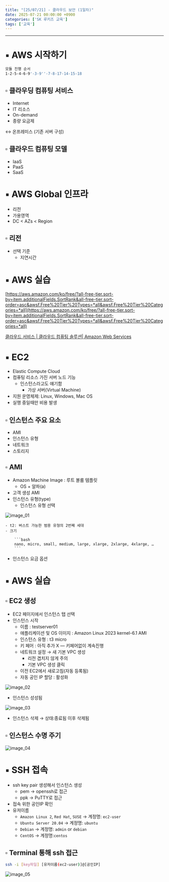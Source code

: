 ```yaml
---
title: "[25/07/21] - 클라우드 보안 (1일차)"
date: 2025-07-21 00:00:00 +0900
categories: ['SK 루키즈 교육']
tags: ['교육']
---
```


<!--more-->



---

# ▪︎ AWS 시작하기

```bash
모듈 진행 순서
1-2-5-4-6-9'-3-9''-7-8-17-14-15-18
```

## ▫︎  클라우딩 컴퓨팅 서비스

- Internet
- IT 리소스
- On-demand
- 종량 요금제

↔ 온프레미스 (기존 서버 구성)

## ▫︎  클라우드 컴퓨팅 모델

- IaaS
- PaaS
- SaaS

# ▪︎ AWS Global 인프라

- 리전
- 가용영역
- DC < AZs < Region

## ▫︎  리전

- 선택 기준
    - 지연시간

# ▪︎ AWS 실습

[https://aws.amazon.com/ko/free/?all-free-tier.sort-by=item.additionalFields.SortRank&all-free-tier.sort-order=asc&awsf.Free%20Tier%20Types=*all&awsf.Free%20Tier%20Categories=*all](https://aws.amazon.com/ko/free/?all-free-tier.sort-by=item.additionalFields.SortRank&all-free-tier.sort-order=asc&awsf.Free%20Tier%20Types=*all&awsf.Free%20Tier%20Categories=*all)

[클라우드 서비스 | 클라우드 컴퓨팅 솔루션| Amazon Web Services](https://aws.amazon.com/ko/)

# ▪︎ EC2

- Elastic Compute Cloud
- 컴퓨팅 리소스 가진 서버 노드 기능
    - 인스턴스라고도 얘기함
        - 가상 서버(Virtual Machine)
- 지원 운영체제: Linux, Windows, Mac OS
- 실행 중일때만 비용 발생

## ▫︎  인스턴스 주요 요소

- AMI
- 인스턴스 유형
- 네트워크
- 스토리지

## ▫︎  AMI

- Amazon Machine Image : 루트 볼륨 템플릿
    - OS + 알파(a)
- 고객 생성 AMI
- 인스턴스 유형(type)
    - 인스턴스 유형 선택
    
![image_01](/assets/img/250721_image_01.png)
    
    - t2: 버스트 가능한 범용 유형의 2번째 세대
    - 크기
        
        ```bash
        nano, micro, small, medium, large, xlarge, 2xlarge, 4xlarge, …
        ```
        
- 인스턴스 요금 옵션

# ▪︎ AWS 실습

## ▫︎  EC2 생성

- EC2 페이지에서 인스턴스 탭 선택
- 인스턴스 시작
    - 이름 : testserver01
    - 애플리케이션 및 OS 이미지 : Amazon Linux 2023 kernel-6.1 AMI
    - 인스턴스 유형 : t3 micro
    - 키 페어 : 아직 추가 X — 키페어없이 계속진행
    - 네트워크 설정 → 새 기본 VPC 생성
        - 리전 겹치지 않게 주의
        - 기본 VPC 생성 클릭
    - 이전 EC2에서 새로고침(자동 등록됨)
    - 자동 공인 IP 할당 : 활성화
    
![image_02](/assets/img/250721_image_02.png)
    
- 인스턴스 성성됨
    
![image_03](/assets/img/250721_image_03.png)
    
- 인스턴스 삭제 → 상태:종료됨 이후 삭제됨

## ▫︎  인스턴스 수명 주기

![image_04](/assets/img/250721_image_04.png)

# ▪︎ SSH 접속

- ssh key pair 생성해서 인스턴스 생성
    - pem → openssh로 접근
    - ppk → PuTTY로 접근
- 접속 위한 공인IP 확인
- 유저이름
    - `Amazon Linux 2`, `Red Hat`, `SUSE` → 계정명: `ec2-user`
    - `Ubuntu Server 20.04` → 계정명: `ubuntu`
    - `Debian` → 계정명: `admin` or `debian`
    - `CentOS` → 계정명:`centos`

## ▫︎  Terminal 통해 ssh 접근

```bash
ssh -i [key파일] [유저이름(ec2-user)]@[공인IP]
```

![image_05](/assets/img/250721_image_05.png)